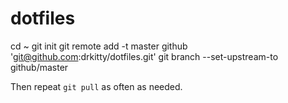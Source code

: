 dotfiles
========

  cd ~
  git init
  git remote add -t master github 'git@github.com:drkitty/dotfiles.git'
  git branch --set-upstream-to github/master

Then repeat <code>git pull</code> as often as needed.
